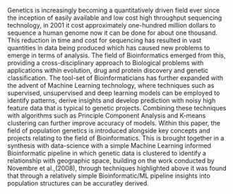 
Genetics is increasingly becoming a quantitatively driven field ever since the inception of easily available and low cost high throughput sequencing technology, in 2001 it cost approximately one-hundred million dollars to sequence a human genome now it can be done for about one thousand. This reduction in time and cost for sequencing has resulted in vast quantities in data being produced which has caused new problems to emerge in terms of analysis. The field of Bioinformatics emerged from this, providing a cross-disciplinary approach to Biological problems with applications within evolution, drug and protein discovery and genetic classification. The tool-set of Bioinformaticians has further expanded with the advent of Machine Learning technology, where techniques such as supervised, unsupervised and deep learning models can be employed to identify patterns, derive insights and develop prediction with noisy high feature data that is typical to genetic projects. Combining these techniques with algorithms such as Principle Component Analysis and K-means clustering can further improve accuracy of models. Within this paper, the field of population genetics is introduced alongside key concepts and projects relating to the field of Bioinformatics. This is brought together in a synthesis with data-science with a simple Machine Learning informed Bioinformatic pipeline in which genetic data is clustered to identify a relationship with geographic space, building on the work conducted by Novembre et al.,(2008), through techniques highlighted above it was found that through a relatively simple Bioinformatic/ML pipeline insights into population structures can be accuratley derived. 
